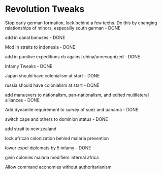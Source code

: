 # Revolution Tweaks
 
Stop early german formation, lock behind a few techs. Do this by changing relationships of minors, especailly south german - DONE

add in canal bonuses - DONE

Mod in straits to indonesia - DONE

add in punitive expeditions cb against china/unrecognized - DONE

Infamy Tweaks - DONE

Japan should have colonialism at start - DONE

russia should have colonialism at start - DONE

add manuevers to nationalism, pan-nationalism, and edited multilateral alliances - DONE

Add dynamite requirement to survey of suez and panama - DONE

switch cape and others to dominion status - DONE

add strait to new zealand

lock african colonization behind malaria prevention

lower expel diplomats by 5 infamy - DONE

givin colonies malaria modifiers internal africa

Allow command economies without authoritarianism